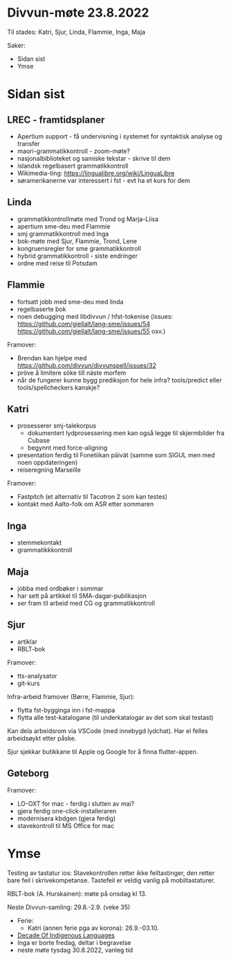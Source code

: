 # Divvun-møte 23.8.2022

Til stades: Katri, Sjur, Linda, Flammie, Inga, Maja

Saker:

* Sidan sist
* Ymse

# Sidan sist

## LREC - framtidsplaner
* Apertium support - få undervisning i systemet for syntaktisk analyse og transfer
* maori-grammatikkontroll - zoom-møte?
* nasjonalbiblioteket og samiske tekstar - skrive til dem
* islandsk regelbasert grammatikkontroll
* Wikimedia-ting: <https://lingualibre.org/wiki/LinguaLibre>
* søramerikanerne var interessert i fst - evt ha et kurs for dem

## Linda
* grammatikkontrollmøte med Trond og Marja-Liisa
* apertium sme-deu med Flammie
* smj grammatikkontroll med Inga
* bok-møte med Sjur, Flammie, Trond, Lene
* kongruensregler for sme grammatikkontroll
* hybrid grammatikkontroll - siste endringer
* ordne med reise til Potsdam

## Flammie

* fortsatt jobb med sme-deu med linda
* regelbaserte bok
* noen debugging med libdivvun / hfst-tokenise (issues: <https://github.com/giellalt/lang-sme/issues/54> <https://github.com/giellalt/lang-sme/issues/55> osv.)

Framover:

* Brendan kan hjelpe med <https://github.com/divvun/divvunspell/issues/32>
* pröve å limitere söke till näste morfem
* når de fungerer kunne bygg prediksjon for hele infra? tools/predict eller tools/spellcheckers kanskje?

## Katri

* prosesserer smj-talekorpus
    * dokumentert lydprosessering men kan også legge til skjermbilder fra Cubase
    * begynnt med force-aligning
* presentation ferdig til Fonetiikan päivät (samme som SIGUL men med noen oppdateringen)
* reiseregning Marseille

Framover:
* Fastpitch (et alternativ til Tacotron 2 som kan testes)
* kontakt med Aalto-folk om ASR etter sommaren

## Inga
* stemmekontakt
* grammatikkkontroll

## Maja

* jobba med ordbøker i sommar
* har sett på artikkel til SMA-dagar-publikasjon
* ser fram til arbeid med CG og grammatikkontroll

## Sjur

* artiklar
* RBLT-bok

Framover:

* tts-analysator
* git-kurs

Infra-arbeid framover (Børre, Flammie, Sjur):

* flytta fst-bygginga inn i fst-mappa
* flytta alle test-katalogane (til underkatalogar av det som skal testast)

Kan dela arbeidsrom via VSCode (med innebygd lydchat). Har ei felles arbeidsøykt etter påske.

Sjur sjekkar butikkane til Apple og Google for å finna flutter-appen.

## Gøteborg

Framover:

* LO-OXT for mac - ferdig i slutten av mai?
* gjera ferdig one-click-installeraren
* modernisera kbdgen (gjera ferdig)
* stavekontroll til MS Office for mac

# Ymse

Testing av tastatur ios: Stavekontrollen retter ikke feiltastinger, den retter bare feil i skrivekompetanse. Tastefeil er veldig vanlig på mobiltastaturer.

RBLT-bok (A. Hurskainen): møte på onsdag kl 13.

Neste Divvun-samling: 29.8.-2.9. (veke 35)

* Ferie:
    * Katri (annen ferie pga av korona): 26.9.-03.10.
* [Decade Of Indigenous Languages](https://fpcc.ca/stories/the-decade-of-indigenous-languages/)
* Inga er borte fredag, deltar i begravelse
* neste møte tysdag 30.8.2022, vanleg tid
